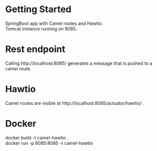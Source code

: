 # Getting Started
SpringBoot app with Camel routes and Hawtio.<br/>
Tomcat instance running on 8085.

# Rest endpoint
Calling http://localhost:8085/ generates a message that is pushed to a camel route.

# Hawtio
Camel routes are visible at http://localhost:8085/actuator/hawtio/ .

# Docker
docker build -t camel-hawtio .<br/>
docker run -p 8085:8085 -t camel-hawtio


